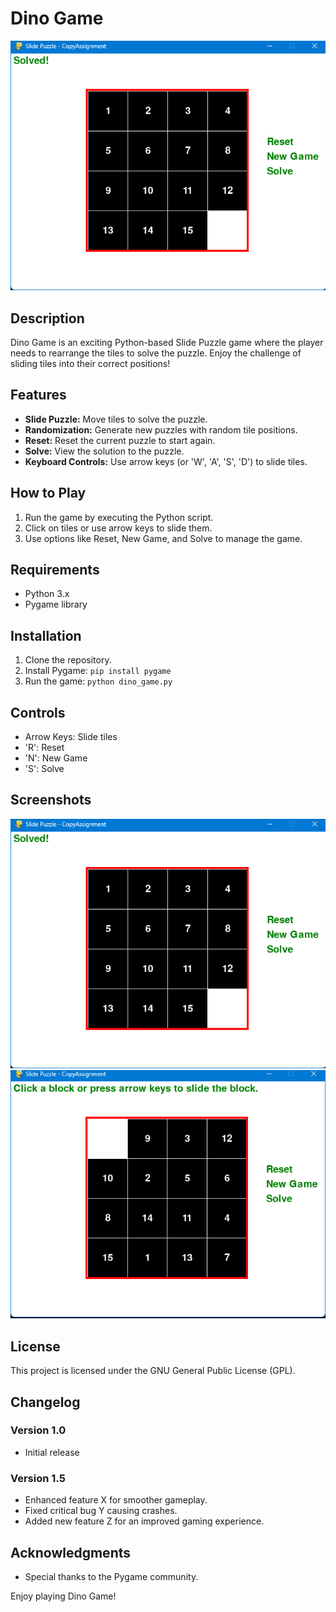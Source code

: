 # Dino Game

![Screenshot](Screenshot.png)

## Description
Dino Game is an exciting Python-based Slide Puzzle game where the player needs to rearrange the tiles to solve the puzzle. Enjoy the challenge of sliding tiles into their correct positions!

## Features
- **Slide Puzzle:** Move tiles to solve the puzzle.
- **Randomization:** Generate new puzzles with random tile positions.
- **Reset:** Reset the current puzzle to start again.
- **Solve:** View the solution to the puzzle.
- **Keyboard Controls:** Use arrow keys (or 'W', 'A', 'S', 'D') to slide tiles.

## How to Play
1. Run the game by executing the Python script.
2. Click on tiles or use arrow keys to slide them.
3. Use options like Reset, New Game, and Solve to manage the game.

## Requirements
- Python 3.x
- Pygame library

## Installation
1. Clone the repository.
2. Install Pygame: `pip install pygame`
3. Run the game: `python dino_game.py`

## Controls
- Arrow Keys: Slide tiles
- 'R': Reset
- 'N': New Game
- 'S': Solve

## Screenshots
![Screenshot](Screenshot.png)
![Screenshot1](Screenshot1.png)

## License
This project is licensed under the GNU General Public License (GPL).

## Changelog
### Version 1.0
- Initial release

### Version 1.5
- Enhanced feature X for smoother gameplay.
- Fixed critical bug Y causing crashes.
- Added new feature Z for an improved gaming experience.

## Acknowledgments
- Special thanks to the Pygame community.

Enjoy playing Dino Game!
